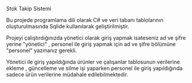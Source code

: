 Stok Takip Sistemi

Bu projede programlama dili olarak C# ve veri tabanı tablolarının oluşturulmasında Sqlide kullanılarak geliştirilmiştir.

Projeyi çalıştırdığınızda yönetici olarak giriş yapmak isateseniz ad ve şifre yerine "yönetici" , personel ile giriş yapmak için ad ve şifre bölümüne "personel" yazmanız gerekli.

Yönetici ile giriş yapıldığında ürünler ve çalışanlar tablosunun verilerine ekleme , güncelleme ve silme işi yaparken personel ile giriş yapıldığında sadece ürün verilerine müdahale edilebilmektedir.
